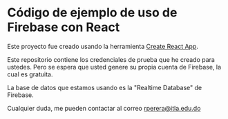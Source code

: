 # Código de ejemplo de uso de Firebase con React
Este proyecto fue creado usando la herramienta [Create React App](https://github.com/facebookincubator/create-react-app).

Este repositorio contiene los credenciales de prueba que he creado para ustedes. Pero se espera que usted genere su propia cuenta de Firebase, la cual es gratuita.

La base de datos que estamos usando es la "Realtime Database" de Firebase.

Cualquier duda, me pueden contactar al correo rperera@itla.edu.do
